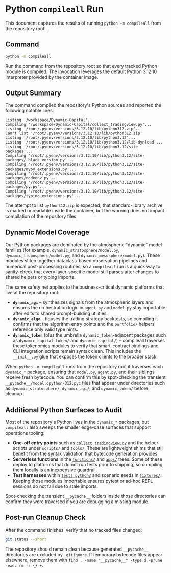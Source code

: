 # Python `compileall` Run

This document captures the results of running `python -m compileall` from the
repository root.

## Command

```bash
python -m compileall
```

Run the command from the repository root so that every tracked Python module is
compiled. The invocation leverages the default Python 3.12.10 interpreter
provided by the container image.

## Output Summary

The command compiled the repository's Python sources and reported the following
notable lines:

```text
Listing '/workspace/Dynamic-Capital'...
Compiling '/workspace/Dynamic-Capital/collect_tradingview.py'...
Listing '/root/.pyenv/versions/3.12.10/lib/python312.zip'...
Can't list '/root/.pyenv/versions/3.12.10/lib/python312.zip'
Listing '/root/.pyenv/versions/3.12.10/lib/python3.12'...
Listing '/root/.pyenv/versions/3.12.10/lib/python3.12/lib-dynload'...
Listing '/root/.pyenv/versions/3.12.10/lib/python3.12/site-packages'...
Compiling '/root/.pyenv/versions/3.12.10/lib/python3.12/site-packages/_black_version.py'...
Compiling '/root/.pyenv/versions/3.12.10/lib/python3.12/site-packages/mypy_extensions.py'...
Compiling '/root/.pyenv/versions/3.12.10/lib/python3.12/site-packages/nodeenv.py'...
Compiling '/root/.pyenv/versions/3.12.10/lib/python3.12/site-packages/py.py'...
Compiling '/root/.pyenv/versions/3.12.10/lib/python3.12/site-packages/typing_extensions.py'...
```

The attempt to list `python312.zip` is expected; that standard-library archive
is marked unreadable inside the container, but the warning does not impact
compilation of the repository files.

## Dynamic Model Coverage

Our Python packages are dominated by the atmospheric "dynamic" model families
(for example, `dynamic_stratosphere/model.py`, `dynamic_troposphere/model.py`,
and `dynamic_mesosphere/model.py`). These modules stitch together
dataclass-based observation pipelines and numerical post-processing routines, so
a `compileall` run is a quick way to sanity-check that every layer-specific
model still parses after changes to shared helpers or typing imports.

The same safety net applies to the business-critical dynamic platforms that live
at the repository root:

- **`dynamic_agi`** – synthesizes signals from the atmospheric layers and
  ensures the orchestration logic in `agent.py` and `model.py` stay importable
  after edits to shared prompt-building utilities.
- **`dynamic_algo`** – houses the trading strategy backtests, so compiling it
  confirms that the algorithm entry points and the `portfolio/` helpers
  reference only valid type hints.
- **`dynamic_token`** (plus the umbrella `dynamic_token`-adjacent packages such
  as `dynamic_capital_token/` and `dynamic_capital/`) – compileall traverses
  these tokenomics modules to verify that smart-contract bindings and CLI
  integration scripts remain syntax clean. This includes the `__init__.py` glue
  that exposes the token clients to the broader stack.

When `python -m compileall` runs from the repository root it traverses each
`dynamic_*` package, ensuring that `model.py`, `agent.py`, and their siblings
receive fresh bytecode. You can confirm this by spot-checking the transient
`__pycache__/model.cpython-312.pyc` files that appear under directories such as
`dynamic_stratosphere/`, `dynamic_agi/`, and `dynamic_token/` before cleanup.

## Additional Python Surfaces to Audit

Most of the repository's Python lives in the `dynamic_*` packages, but
`compileall` also sweeps the smaller edge-case surfaces that support operations
tooling:

- **One-off entry points** such as
  [`collect_tradingview.py`](../collect_tradingview.py) and the helper scripts
  under `scripts/` and `tools/`. These are lightweight shims that still benefit
  from the syntax validation that bytecode generation provides.
- **Serverless functions** in the [`functions/`](../functions) and
  [`apps/`](../apps) trees. Some of these deploy to platforms that do not run
  tests prior to shipping, so compiling them locally is an inexpensive
  guardrail.
- **Test harnesses** within [`tests_python/`](../tests_python) and scenario
  seeds in [`fixtures/`](../fixtures). Keeping those modules importable ensures
  pytest or ad-hoc REPL sessions do not fail due to stale imports.

Spot-checking the transient `__pycache__` folders inside those directories can
confirm they were traversed if you are debugging a missing module.

## Post-run Cleanup Check

After the command finishes, verify that no tracked files changed:

```bash
git status --short
```

The repository should remain clean because generated `__pycache__` directories
are excluded by `.gitignore`. If temporary bytecode files appear elsewhere,
remove them with `find . -name "__pycache__" -type d -prune -exec rm -r {} +`.
